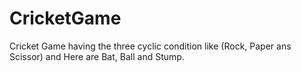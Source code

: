 # CricketGame
Cricket Game having the three cyclic condition like (Rock, Paper ans Scissor) and Here are Bat, Ball and Stump.
